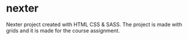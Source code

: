 # nexter
Nexter project created with HTML CSS &amp; SASS. The project is made with grids and it is made for the course assignment.
